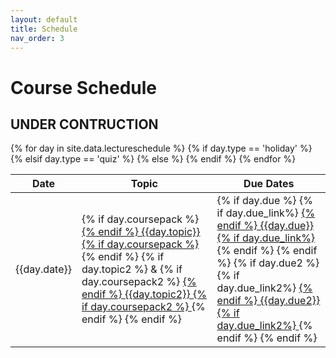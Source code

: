 ```yaml
---
layout: default
title: Schedule
nav_order: 3
---
```


# Course Schedule

## UNDER CONTRUCTION

<table class="schedtab"><thead>
<tr>
    <th>Date</th>
    <th>Topic</th>
    <th>Due Dates</th>
    </tr>
    </thead>
    <tbody>
{% for day in site.data.lectureschedule %}
{% if day.type == 'holiday' %}
<tr class="holiday">
{% elsif day.type == 'quiz' %}
<tr class="quiz">
{% else %}
<tr>
{% endif %}
<td class="text-center sched">{{day.date}}</td>
<td class="sched">
{% if day.coursepack %}
<a href="{{day.coursepack}}">
{% endif %}
{{day.topic}}
{% if day.coursepack %}
    </a>
{% endif %}
{% if day.topic2 %}
&
{% if day.coursepack2 %}
<a href="{{day.coursepack2}}">
{% endif %}
{{day.topic2}}
{% if day.coursepack2 %}
    </a>
{% endif %}
{% endif %}
</td>
<td class="sched">
{% if day.due %}
{% if day.due_link%}
<a href="{{day.due_link}}">
{% endif %}
{{day.due}}
{% if day.due_link%}
</a>
{% endif %}
{% endif %}
{% if day.due2 %}
<br>
{% if day.due_link2%}
<a href="{{day.due_link2}}">
{% endif %}
{{day.due2}}
{% if day.due_link2%}
</a>
{% endif %}
{% endif %}
</td>
</tr>
{% endfor %}
</tbody></table>